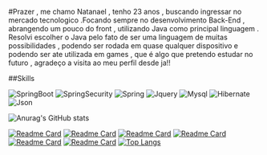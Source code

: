 #Prazer , me chamo Natanael , tenho 23 anos , buscando ingressar no mercado tecnologico .Focando sempre no desenvolvimento Back-End , abrangendo  um pouco do front , utilizando Java como principal linguagem . Resolvi escolher o Java pelo fato de ser uma linguagem de muitas possibilidades , podendo ser rodada em quase qualquer dispositivo e podendo  ser ate utilizada em games , que é algo que pretendo estudar no futuro , agradeço a visita ao meu perfil desde ja!!

##Skills

![SpringBoot](https://img.shields.io/badge/Spring_Boot-F2F4F9?style=for-the-badge&logo=spring-boot)
![SpringSecurity](https://img.shields.io/badge/Spring_Security-6DB33F?style=for-the-badge&logo=Spring-Security&logoColor=white)
![Spring](https://img.shields.io/badge/Spring-6DB33F?style=for-the-badge&logo=spring&logoColor=white)
![Jquery](https://img.shields.io/badge/jQuery-0769AD?style=for-the-badge&logo=jquery&logoColor=white)
![Mysql](https://img.shields.io/badge/MySQL-005C84?style=for-the-badge&logo=mysql&logoColor=white)
![Hibernate](https://img.shields.io/badge/Hibernate-59666C?style=for-the-badge&logo=Hibernate&logoColor=white)
![Json](https://img.shields.io/badge/json-5E5C5C?style=for-the-badge&logo=json&logoColor=white)





![Anurag's GitHub stats](https://github-readme-stats.vercel.app/api?username=natanaeljn&show_icons=true&theme=radical)

[![Readme Card](https://github-readme-stats.vercel.app/api/pin/?username=natanaeljn&repo=ApiCad&theme=radical)](https://github.com/anuraghazra/github-readme-stats)
[![Readme Card](https://github-readme-stats.vercel.app/api/pin/?username=natanaeljn&repo=SpringMvcJn&theme=radical)](https://github.com/anuraghazra/github-readme-stats)
[![Readme Card](https://github-readme-stats.vercel.app/api/pin/?username=natanaeljn&repo=ApiReceitaSemGluten&theme=radical)](https://github.com/anuraghazra/github-readme-stats)
[![Readme Card](https://github-readme-stats.vercel.app/api/pin/?username=natanaeljn&repo=CrudComServlet&theme=radical)](https://github.com/anuraghazra/github-readme-stats)
[![Readme Card](https://github-readme-stats.vercel.app/api/pin/?username=natanaeljn&repo=chess-game&theme=radical)](https://github.com/anuraghazra/github-readme-stats)
[![Readme Card](https://github-readme-stats.vercel.app/api/pin/?username=natanaeljn&repo=projetoSpringRestBasico&theme=radical)](https://github.com/anuraghazra/github-readme-stats)
[![Top Langs](https://github-readme-stats.vercel.app/api/top-langs/?username=natanaeljn)](https://github.com/anuraghazra/github-readme-stats)


